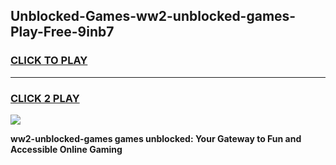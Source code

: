 
## Unblocked-Games-ww2-unblocked-games-Play-Free-9inb7
<h3>
<a href="https://premium76.site?title=ww2-unblocked-games&ref=09A">CLICK TO PLAY</a></h3>
<hr>

<h3>
<a href="https://premium76.site?title=ww2-unblocked-games&ref=09A">CLICK 2 PLAY</a>
  
</h3>

<a href="https://premium76.site?title=ww2-unblocked-games&ref=09A"><img src="https://clearcache.store/games.png"></a>


**ww2-unblocked-games games unblocked: Your Gateway to Fun and Accessible Online Gaming**
